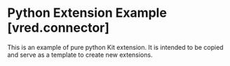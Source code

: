 # Python Extension Example [vred.connector]

This is an example of pure python Kit extension. It is intended to be copied and serve as a template to create new extensions.

